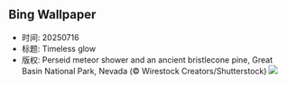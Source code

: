 ## Bing Wallpaper
- 时间: 20250716
- 标题: Timeless glow
- 版权: Perseid meteor shower and an ancient bristlecone pine, Great Basin National Park, Nevada (© Wirestock Creators/Shutterstock)
![](https://cn.bing.com/th?id=OHR.PerseidsPine_EN-US4826682211_UHD.jpg&rf=LaDigue_UHD.jpg&pid=hp&w=3840&h=2160&rs=1&c=4)
